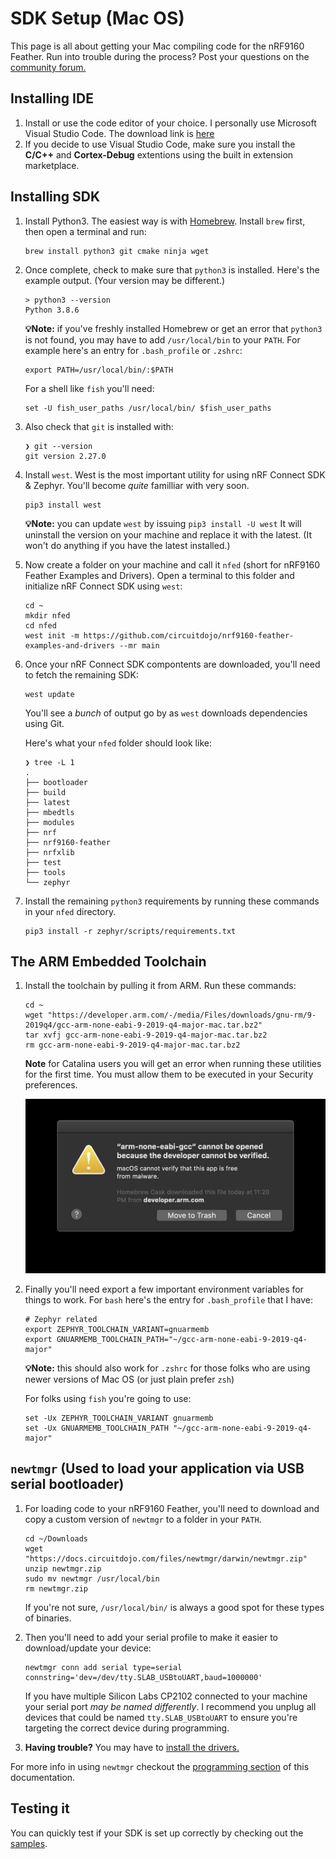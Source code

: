 # SDK Setup (Mac OS)

This page is all about getting your Mac compiling code for the nRF9160 Feather. Run into trouble during the process? Post your questions on the [community forum.](https://community.circuitdojo.com)

## Installing IDE

1. Install or use the code editor of your choice. I personally use Microsoft Visual Studio Code. The download link is [here](https://code.visualstudio.com/docs/?dv=osx)
1. If you decide to use Visual Studio Code, make sure you install the **C/C++** and **Cortex-Debug** extentions using the built in extension marketplace.

## Installing SDK

1. Install Python3. The easiest way is with [Homebrew](https://brew.sh). Install `brew` first, then open a terminal and run:
   ```
   brew install python3 git cmake ninja wget
   ```
1. Once complete, check to make sure that `python3` is installed. Here's the example output. (Your version may be different.)
   ```
   > python3 --version
   Python 3.8.6
   ```
   **💡Note:** if you've freshly installed Homebrew or get an error that `python3` is not found, you may have to add `/usr/local/bin` to your `PATH`. For example here's an entry for `.bash_profile` or `.zshrc`:
   ```
   export PATH=/usr/local/bin/:$PATH
   ```
   For a shell like `fish` you'll need:
   ```
   set -U fish_user_paths /usr/local/bin/ $fish_user_paths
   ```
1. Also check that `git` is installed with:
   ```
   ❯ git --version
   git version 2.27.0
   ```
1. Install `west`. West is the most important utility for using nRF Connect SDK & Zephyr. You'll become _quite_ familliar with very soon.
   ```
   pip3 install west
   ```
   **💡Note:** you can update `west` by issuing `pip3 install -U west` It will uninstall the version on your machine and replace it with the latest. (It won't do anything if you have the latest installed.)
1. Now create a folder on your machine and call it `nfed` (short for nRF9160 Feather Examples and Drivers). Open a terminal to this folder and initialize nRF Connect SDK using `west`:

   ```
   cd ~
   mkdir nfed
   cd nfed
   west init -m https://github.com/circuitdojo/nrf9160-feather-examples-and-drivers --mr main
   ```

1. Once your nRF Connect SDK compontents are downloaded, you'll need to fetch the remaining SDK:

   ```
   west update
   ```

   You'll see a _bunch_ of output go by as `west` downloads dependencies using Git.

   Here's what your `nfed` folder should look like:

   ```
   ❯ tree -L 1
   .
   ├── bootloader
   ├── build
   ├── latest
   ├── mbedtls
   ├── modules
   ├── nrf
   ├── nrf9160-feather
   ├── nrfxlib
   ├── test
   ├── tools
   └── zephyr
   ```

1. Install the remaining `python3` requirements by running these commands in your `nfed` directory.
   ```
   pip3 install -r zephyr/scripts/requirements.txt
   ```

## The ARM Embedded Toolchain

1. Install the toolchain by pulling it from ARM. Run these commands:

   ```
   cd ~
   wget "https://developer.arm.com/-/media/Files/downloads/gnu-rm/9-2019q4/gcc-arm-none-eabi-9-2019-q4-major-mac.tar.bz2"
   tar xvfj gcc-arm-none-eabi-9-2019-q4-major-mac.tar.bz2
   rm gcc-arm-none-eabi-9-2019-q4-major-mac.tar.bz2
   ```

   **Note** for Catalina users you will get an error when running these utilities for the first time. You must allow them to be executed in your Security preferences.

   ![Error running ARM Toolchain](img/sdk-setup-mac/cannot-be-opened.jpeg)

1. Finally you'll need export a few important environment variables for things to work. For `bash` here's the entry for `.bash_profile` that I have:

   ```
   # Zephyr related
   export ZEPHYR_TOOLCHAIN_VARIANT=gnuarmemb
   export GNUARMEMB_TOOLCHAIN_PATH="~/gcc-arm-none-eabi-9-2019-q4-major"
   ```

   **💡Note:** this should also work for `.zshrc` for those folks who are using newer versions of Mac OS (or just plain prefer `zsh`)

   For folks using `fish` you're going to use:

   ```
   set -Ux ZEPHYR_TOOLCHAIN_VARIANT gnuarmemb
   set -Ux GNUARMEMB_TOOLCHAIN_PATH "~/gcc-arm-none-eabi-9-2019-q4-major"
   ```

## `newtmgr` (Used to load your application via USB serial bootloader)

1. For loading code to your nRF9160 Feather, you'll need to download and copy a custom version of `newtmgr` to a folder in your `PATH`.

   ```
   cd ~/Downloads
   wget "https://docs.circuitdojo.com/files/newtmgr/darwin/newtmgr.zip"
   unzip newtmgr.zip
   sudo mv newtmgr /usr/local/bin
   rm newtmgr.zip
   ```

   If you're not sure, `/usr/local/bin/` is always a good spot for these types of binaries.

1. Then you'll need to add your serial profile to make it easier to download/update your device:
   ```
   newtmgr conn add serial type=serial connstring='dev=/dev/tty.SLAB_USBtoUART,baud=1000000'
   ```
   If you have multiple Silicon Labs CP2102 connected to your machine your serial port _may be named differently_. I recommend you unplug all devices that could be named `tty.SLAB_USBtoUART` to ensure you're targeting the correct device during programming.
1. **Having trouble?** You may have to [install the drivers.](https://www.silabs.com/products/development-tools/software/usb-to-uart-bridge-vcp-drivers)

For more info in using `newtmgr` checkout the [programming section](nrf9160-programming-and-debugging.md#booloader-use) of this documentation.

## Testing it

You can quickly test if your SDK is set up correctly by checking out the [samples](nrf9160-example-code.md).

